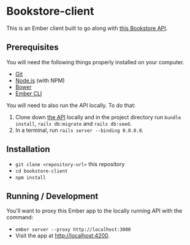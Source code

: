 # Bookstore-client

This is an Ember client built to go along with [this Bookstore API](https://github.com/ahetrick22/bookstore-api).

## Prerequisites

You will need the following things properly installed on your computer.

* [Git](http://git-scm.com/)
* [Node.js](http://nodejs.org/) (with NPM)
* [Bower](http://bower.io/)
* [Ember CLI](http://ember-cli.com/)

You will need to also run the API locally. To do that: 
1) Clone down [the API](https://github.com/ahetrick22/bookstore-api) locally and in the project directory run `bundle install`, `rails db:migrate` and `rails db:seed`.
2) In a terminal, run `rails server --binding 0.0.0.0`.

## Installation

* `git clone <repository-url>` this repository
* `cd bookstore-client`
* `npm install`

## Running / Development

You'll want to proxy this Ember app to the locally running API with the command:
* `ember server --proxy http://localhost:3000`
* Visit the app at [http://localhost:4200](http://localhost:4200).
